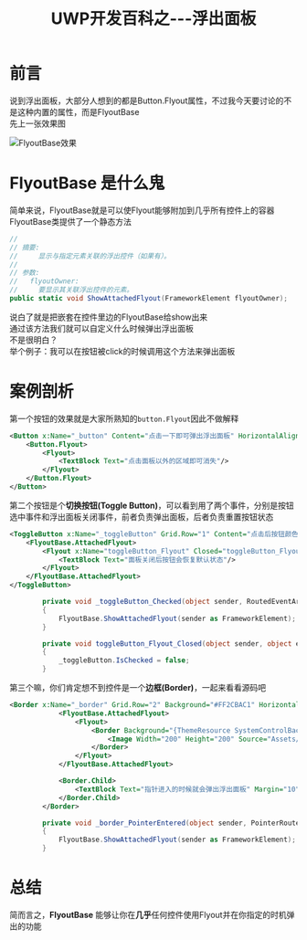 ﻿---
title: UWP开发百科之---浮出面板
categories: UWP
tags: [UWP,浮出面板]
---

# 前言

说到浮出面板，大部分人想到的都是Button.Flyout属性，不过我今天要讨论的不是这种内置的属性，而是FlyoutBase     
先上一张效果图   

![FlyoutBase效果](/img/FlyoutBaseTest.gif)    

# FlyoutBase 是什么鬼

简单来说，FlyoutBase就是可以使Flyout能够附加到几乎所有控件上的容器    
FlyoutBase类提供了一个静态方法    

``` c#
//
// 摘要:
//     显示与指定元素关联的浮出控件（如果有）。
//
// 参数:
//   flyoutOwner:
//     要显示其关联浮出控件的元素。
public static void ShowAttachedFlyout(FrameworkElement flyoutOwner);
```

说白了就是把嵌套在控件里边的FlyoutBase给show出来     
通过该方法我们就可以自定义什么时候弹出浮出面板   
不是很明白？    
举个例子：我可以在按钮被click的时候调用这个方法来弹出面板

# 案例剖析

第一个按钮的效果就是大家所熟知的`button.Flyout`因此不做解释

``` xml
<Button x:Name="_button" Content="点击一下即可弹出浮出面板" HorizontalAlignment="Center">
    <Button.Flyout>
        <Flyout>
            <TextBlock Text="点击面板以外的区域即可消失"/>
        </Flyout>
    </Button.Flyout>
</Button>
```

第二个按钮是个**切换按钮(Toggle Button)**，可以看到用了两个事件，分别是按钮选中事件和浮出面板关闭事件，前者负责弹出面板，后者负责重置按钮状态

``` xml
<ToggleButton x:Name="_toggleButton" Grid.Row="1" Content="点击后按钮颜色会变成系统主题色并弹出浮出面板" HorizontalAlignment="Center" Checked="_toggleButton_Checked">
    <FlyoutBase.AttachedFlyout>
        <Flyout x:Name="toggleButton_Flyout" Closed="toggleButton_Flyout_Closed">
            <TextBlock Text="面板关闭后按钮会恢复默认状态"/>
        </Flyout>
    </FlyoutBase.AttachedFlyout>
</ToggleButton>
```  

``` c#
        private void _toggleButton_Checked(object sender, RoutedEventArgs e)
        {
            FlyoutBase.ShowAttachedFlyout(sender as FrameworkElement);
        }

        private void toggleButton_Flyout_Closed(object sender, object e)
        {
            _toggleButton.IsChecked = false;
        }
```

第三个嘛，你们肯定想不到控件是一个**边框(Border)**，一起来看看源码吧   

``` xml
<Border x:Name="_border" Grid.Row="2" Background="#FF2CBAC1" HorizontalAlignment="Center" VerticalAlignment="Center" PointerEntered="_border_PointerEntered">
            <FlyoutBase.AttachedFlyout>
                <Flyout>
                    <Border Background="{ThemeResource SystemControlBackgroundAccentBrush}">
                        <Image Width="200" Height="200" Source="Assets/图标.png"/>
                    </Border>
                </Flyout>
            </FlyoutBase.AttachedFlyout>

            <Border.Child>
                <TextBlock Text="指针进入的时候就会弹出浮出面板" Margin="10"/>
            </Border.Child>
        </Border>
```

``` c#
        private void _border_PointerEntered(object sender, PointerRoutedEventArgs e)
        {
            FlyoutBase.ShowAttachedFlyout(sender as FrameworkElement);
        }
```  

# 总结

简而言之，**FlyoutBase** 能够让你在**几乎**任何控件使用Flyout并在你指定的时机弹出的功能
